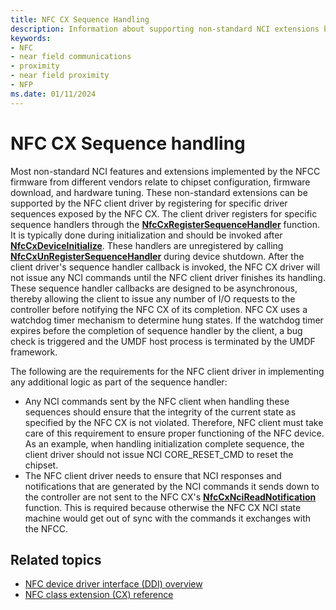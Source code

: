 ```yaml
---
title: NFC CX Sequence Handling
description: Information about supporting non-standard NCI extensions by registering specific driver sequences exposed by the NFC CX.
keywords:
- NFC
- near field communications
- proximity
- near field proximity
- NFP
ms.date: 01/11/2024
---
```


# NFC CX Sequence handling

Most non-standard NCI features and extensions implemented by the NFCC firmware from different vendors relate to chipset configuration, firmware download, and hardware tuning. These non-standard extensions can be supported by the NFC client driver by registering for specific driver sequences exposed by the NFC CX. The client driver registers for specific sequence handlers through the **[NfcCxRegisterSequenceHandler](/windows-hardware/drivers/ddi/nfccx/nf-nfccx-nfccxregistersequencehandler)** function. It is typically done during initialization and should be invoked after **[NfcCxDeviceInitialize](/windows-hardware/drivers/ddi/nfccx/nf-nfccx-nfccxdeviceinitialize)**. These handlers are unregistered by calling **[NfcCxUnRegisterSequenceHandler](/windows-hardware/drivers/ddi/nfccx/nf-nfccx-nfccxunregistersequencehandler)** during device shutdown. After the client driver's sequence handler callback is invoked, the NFC CX driver will not issue any NCI commands until the NFC client driver finishes its handling. These sequence handler callbacks are designed to be asynchronous, thereby allowing the client to issue any number of I/O requests to the controller before notifying the NFC CX of its completion. NFC CX uses a watchdog timer mechanism to determine hung states. If the watchdog timer expires before the completion of sequence handler by the client, a bug check is triggered and the UMDF host process is terminated by the UMDF framework.

The following are the requirements for the NFC client driver in implementing any additional logic as part of the sequence handler:

- Any NCI commands sent by the NFC client when handling these sequences should ensure that the integrity of the current state as specified by the NFC CX is not violated. Therefore, NFC client must take care of this requirement to ensure proper functioning of the NFC device. As an example, when handling initialization complete sequence, the client driver should not issue NCI CORE_RESET_CMD to reset the chipset.
- The NFC client driver needs to ensure that NCI responses and notifications that are generated by the NCI commands it sends down to the controller are not sent to the NFC CX's **[NfcCxNciReadNotification](/windows-hardware/drivers/ddi/nfccx/nf-nfccx-nfccxncireadnotification)** function. This is required because otherwise the NFC CX NCI state machine would get out of sync with the commands it exchanges with the NFCC.

## Related topics

- [NFC device driver interface (DDI) overview](/windows-hardware/drivers/ddi/_nfpdrivers)
- [NFC class extension (CX) reference](/windows-hardware/drivers/ddi/nfccx)
